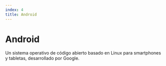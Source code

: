 ```yaml
---
index: 4
title: Android
---
```

# Android

Un sistema operativo de código abierto basado en Linux para smartphones y tabletas, desarrollado por Google.
